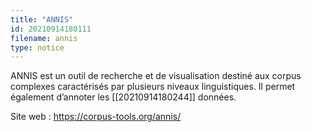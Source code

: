 ```yaml
---
title: "ANNIS"
id: 20210914180111
filename: annis
type: notice
---
```


ANNIS est un outil de recherche et de visualisation destiné aux corpus complexes caractérisés par plusieurs niveaux linguistiques. Il permet également d’annoter les [[20210914180244]] données.

Site web : <https://corpus-tools.org/annis/>

